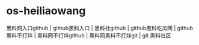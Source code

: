 # os-heiliaowang
 黑料网入口github | github黑料入口 | 黑料社github | github黑料吃瓜网 | github 黑料不打烊 | 黑料网不打烊github | 黑料网黑料不打烊git | git 黑料社区
